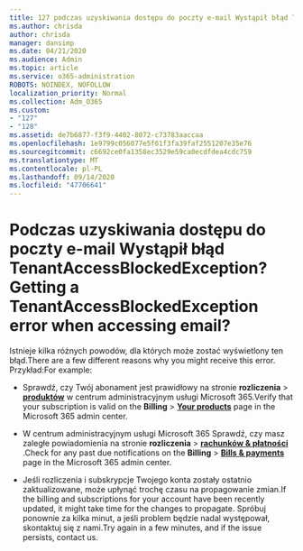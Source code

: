 ```yaml
---
title: 127 podczas uzyskiwania dostępu do poczty e-mail Wystąpił błąd TenantAccessBlockedException?
ms.author: chrisda
author: chrisda
manager: dansimp
ms.date: 04/21/2020
ms.audience: Admin
ms.topic: article
ms.service: o365-administration
ROBOTS: NOINDEX, NOFOLLOW
localization_priority: Normal
ms.collection: Adm_O365
ms.custom:
- "127"
- "128"
ms.assetid: de7b6877-f3f9-4402-8072-c73783aaccaa
ms.openlocfilehash: 1e9799c056077e5f61f3fa39faf2551207e35e76
ms.sourcegitcommit: c6692ce0fa1358ec3529e59ca0ecdfdea4cdc759
ms.translationtype: MT
ms.contentlocale: pl-PL
ms.lasthandoff: 09/14/2020
ms.locfileid: "47706641"
---
```

# <a name="getting-a-tenantaccessblockedexception-error-when-accessing-email"></a><span data-ttu-id="5bd10-102">Podczas uzyskiwania dostępu do poczty e-mail Wystąpił błąd TenantAccessBlockedException?</span><span class="sxs-lookup"><span data-stu-id="5bd10-102">Getting a TenantAccessBlockedException error when accessing email?</span></span>

<span data-ttu-id="5bd10-103">Istnieje kilka różnych powodów, dla których może zostać wyświetlony ten błąd.</span><span class="sxs-lookup"><span data-stu-id="5bd10-103">There are a few different reasons why you might receive this error.</span></span> <span data-ttu-id="5bd10-104">Przykład:</span><span class="sxs-lookup"><span data-stu-id="5bd10-104">For example:</span></span>

- <span data-ttu-id="5bd10-105">Sprawdź, czy Twój abonament jest prawidłowy na stronie **rozliczenia** \> **[produktów](https://portal.office.com/adminportal/home#/subscriptions)** w centrum administracyjnym usługi Microsoft 365.</span><span class="sxs-lookup"><span data-stu-id="5bd10-105">Verify that your subscription is valid on the **Billing** \> **[Your products](https://portal.office.com/adminportal/home#/subscriptions)** page in the Microsoft 365 admin center.</span></span>

- <span data-ttu-id="5bd10-106">W centrum administracyjnym usługi Microsoft 365 Sprawdź, czy masz zaległe powiadomienia na stronie **rozliczenia** \> **[rachunków & płatności](https://portal.office.com/adminportal/home#/billoverview)** .</span><span class="sxs-lookup"><span data-stu-id="5bd10-106">Check for any past due notifications on the **Billing** \> **[Bills & payments](https://portal.office.com/adminportal/home#/billoverview)** page in the Microsoft 365 admin center.</span></span>

- <span data-ttu-id="5bd10-107">Jeśli rozliczenia i subskrypcje Twojego konta zostały ostatnio zaktualizowane, może upłynąć trochę czasu na propagowanie zmian.</span><span class="sxs-lookup"><span data-stu-id="5bd10-107">If the billing and subscriptions for your account have been recently updated, it might take time for the changes to propagate.</span></span> <span data-ttu-id="5bd10-108">Spróbuj ponownie za kilka minut, a jeśli problem będzie nadal występował, skontaktuj się z nami.</span><span class="sxs-lookup"><span data-stu-id="5bd10-108">Try again in a few minutes, and if the issue persists, contact us.</span></span>
